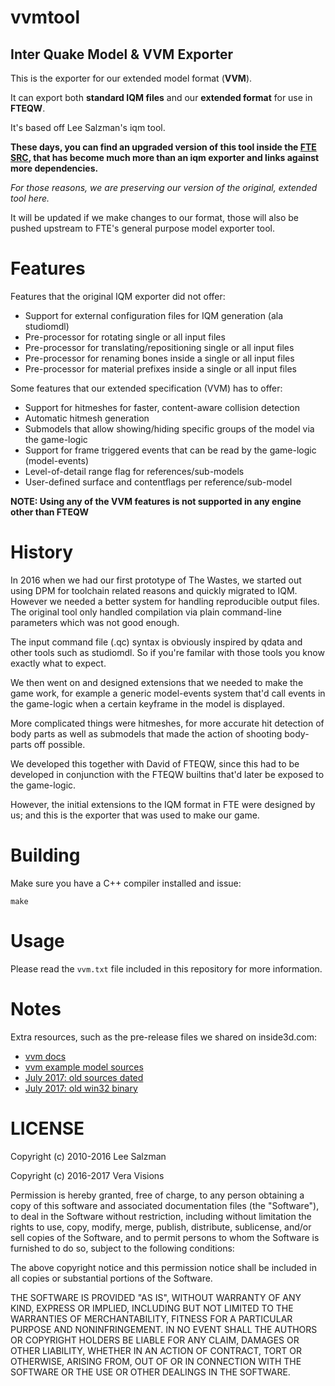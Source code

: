 # vvmtool
## Inter Quake Model & VVM Exporter

This is the exporter for our extended model format (**VVM**).

It can export both **standard IQM files** and our **extended format** for use in **FTEQW**.

It's based off Lee Salzman's iqm tool.

**These days, you can find an upgraded version of this tool inside the
[FTE SRC](https://sourceforge.net/p/fteqw/code/HEAD/tree/), that has become
much more than an iqm exporter and links against more dependencies.**

*For those reasons, we are preserving our version of the original, extended tool here.*

It will be updated if we make changes to our format, those will also be pushed upstream to FTE's general purpose model exporter tool.

# Features

Features that the original IQM exporter did not offer:

* Support for external configuration files for IQM generation (ala studiomdl)
* Pre-processor for rotating single or all input files
* Pre-processor for translating/repositioning single or all input files
* Pre-processor for renaming bones inside a single or all input files
* Pre-processor for material prefixes inside a single or all input files

Some features that our extended specification (VVM) has to offer:

* Support for hitmeshes for faster, content-aware collision detection
* Automatic hitmesh generation
* Submodels that allow showing/hiding specific groups of the model via the game-logic
* Support for frame triggered events that can be read by the game-logic (model-events)
* Level-of-detail range flag for references/sub-models
* User-defined surface and contentflags per reference/sub-model

**NOTE: Using any of the VVM features is not supported in any engine other than FTEQW**

# History
In 2016 when we had our first prototype of The Wastes, we started out using DPM for
toolchain related reasons and quickly migrated to IQM. However we needed a better
system for handling reproducible output files. The original tool only handled
compilation via plain command-line parameters which was not good enough.

The input command file (.qc) syntax is obviously inspired by qdata and other tools
such as studiomdl. So if you're familar with those tools you know exactly what to expect.

We then went on and designed extensions that we needed to make the game work,
for example a generic model-events system that'd call events in the game-logic
when a certain keyframe in the model is displayed.

More complicated things were hitmeshes, for more accurate hit detection of body
parts as well as submodels that made the action of shooting body-parts off possible.

We developed this together with David of FTEQW, since this had to be developed
in conjunction with the FTEQW builtins that'd later be exposed to the game-logic.

However, the initial extensions to the IQM format in FTE were designed by us; and this
is the exporter that was used to make our game.

# Building

Make sure you have a C++ compiler installed and issue:

```make```

# Usage

Please read the `vvm.txt` file included in this repository for more information.

# Notes
Extra resources, such as the pre-release files we shared on inside3d.com:

* [vvm docs](vera-visions.com/dev/vvm-docs-1.zip)
* [vvm example model sources](vera-visions.com/dev/vvm_example.zip)
* [July 2017: old sources dated](vera-visions.com/dev/vvm-src-1.zip)
* [July 2017: old win32 binary](vera-visions.com/dev/vvm-w32-1.zip)

# LICENSE

Copyright (c) 2010-2016 Lee Salzman

Copyright (c) 2016-2017 Vera Visions

Permission is hereby granted, free of charge, to any person obtaining a copy of this software and associated documentation files (the "Software"), to deal in the Software without restriction, including without limitation the rights to use, copy, modify, merge, publish, distribute, sublicense, and/or sell copies of the Software, and to permit persons to whom the Software is furnished to do so, subject to the following conditions:

The above copyright notice and this permission notice shall be included in all copies or substantial portions of the Software.

THE SOFTWARE IS PROVIDED "AS IS", WITHOUT WARRANTY OF ANY KIND, EXPRESS OR IMPLIED, INCLUDING BUT NOT LIMITED TO THE WARRANTIES OF MERCHANTABILITY, FITNESS FOR A PARTICULAR PURPOSE AND NONINFRINGEMENT. IN NO EVENT SHALL THE AUTHORS OR COPYRIGHT HOLDERS BE LIABLE FOR ANY CLAIM, DAMAGES OR OTHER LIABILITY, WHETHER IN AN ACTION OF CONTRACT, TORT OR OTHERWISE, ARISING FROM, OUT OF OR IN CONNECTION WITH THE SOFTWARE OR THE USE OR OTHER DEALINGS IN THE SOFTWARE.
